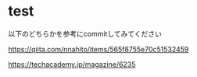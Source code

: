 # test

以下のどちらかを参考にcommitしてみてください

https://qiita.com/nnahito/items/565f8755e70c51532459

https://techacademy.jp/magazine/6235
